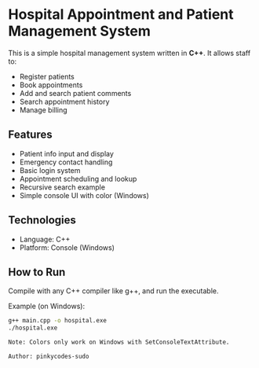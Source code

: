 # Hospital Appointment and Patient Management System

This is a simple hospital management system written in **C++**. It allows staff to:

- Register patients
- Book appointments
- Add and search patient comments
- Search appointment history
- Manage billing

## Features

- Patient info input and display
- Emergency contact handling
- Basic login system
- Appointment scheduling and lookup
- Recursive search example
- Simple console UI with color (Windows)

## Technologies

- Language: C++
- Platform: Console (Windows)

## How to Run

Compile with any C++ compiler like g++, and run the executable.

Example (on Windows):
```bash
g++ main.cpp -o hospital.exe
./hospital.exe

Note: Colors only work on Windows with SetConsoleTextAttribute.

Author: pinkycodes-sudo
